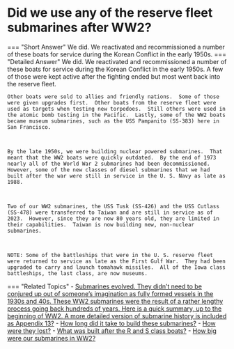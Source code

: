 # Did we use any of the reserve fleet submarines after WW2?

=== "Short Answer"
    We did. We reactivated and recommissioned a number of these boats for service during the Korean Conflict in the early 1950s.
=== "Detailed Answer"
    We did.  We reactivated and recommissioned a number of these boats for service during the Korean Conflict in the early 1950s.  A few of those were kept active after the fighting ended but most went back into the reserve fleet.
    
    
    
    Other boats were sold to allies and friendly nations.  Some of those were given upgrades first.  Other boats from the reserve fleet were used as targets when testing new torpedoes.  Still others were used in the atomic bomb testing in the Pacific.  Lastly, some of the WW2 boats became museum submarines, such as the USS Pampanito (SS-383) here in San Francisco.
    
    
    
    By the late 1950s, we were building nuclear powered submarines.  That meant that the WW2 boats were quickly outdated.  By the end of 1973 nearly all of the World War 2 submarines had been decommissioned.  However, some of the new classes of diesel submarines that we had built after the war were still in service in the U. S. Navy as late as 1988.
    
    
    
    Two of our WW2 submarines, the USS Tusk (SS-426) and the USS Cutlass (SS-478) were transferred to Taiwan and are still in service as of 2023.  However, since they are now 80 years old, they are limited in their capabilities.  Taiwan is now building new, non-nuclear submarines.
    
    
    
    NOTE: Some of the battleships that were in the U. S. reserve fleet were returned to service as late as the First Gulf War.  They had been upgraded to carry and launch tomahawk missiles.  All of the Iowa class battleships, the last class, are now museums.
=== "Related Topics"
    - [Submarines evolved.  They didn’t need to be conjured up out of someone’s imagination as fully formed vessels in the 1930s and 40s.  These WW2 submarines were the result of a rather lengthy process going back hundreds of years.  Here is a quick summary, up to the beginning of WW2.  A more detailed version of submarine history is included as Appendix 13?](submarines-evolved-they-didnt-need-to-be-conjured-up-out-of-someones-imagination-as-fully.md)
    - [How long did it take to build these submarines?](how-long-did-it-take-to-build-these-submarines.md)
    - [How were they lost?](how-were-they-lost.md)
    - [What was built after the R and S class boats?](what-was-built-after-the-r-and-s-class-boats.md)
    - [How big were our submarines in WW2?](how-big-were-our-submarines-in-ww2.md)
